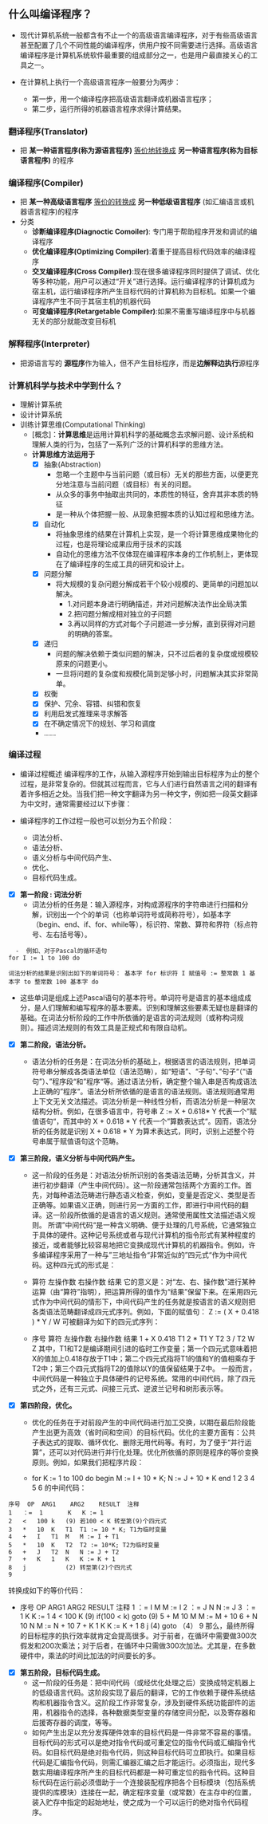 ## 什么叫编译程序？
- 现代计算机系统一般都含有不止一个的高级语言编译程序，对于有些高级语言甚至配置了几个不同性能的编译程序，供用户按不同需要进行选择。高级语言编译程序是计算机系统软件最重要的组成部分之一，也是用户最直接关心的工具之一。

- 在计算机上执行一个高级语言程序一般要分为两步：
  - 第一步，用一个编译程序把高级语言翻译成机器语言程序；
  - 第二步，运行所得的机器语言程序求得计算结果。

### 翻译程序(Translator)
 - 把 **某一种语言程序(称为源语言程序)**  <u>等价地转换成</u>  **另一种语言程序(称为目标语言程序)** 的程序

### 编译程序(Compiler)
 - 把 **某一种高级语言程序** <u>等价的转换成</u> **另一种低级语言程序** (如汇编语言或机器语言程序)的程序
- 分类
  - **诊断编译程序(Diagnoctic Comoiler)**: 专门用于帮助程序开发和调试的编译程序
  - **优化编译程序(Optimizing Compiler)**:着重于提高目标代码效率的编译程序
  - **交叉编译程序(Cross Compiler)**:现在很多编译程序同时提供了调试、优化等多种功能，用户可以通过“开关”进行选择。运行编译程序的计算机成为宿主机，运行编译程序所产生目标代码的计算机称为目标机。如果一个编译程序产生不同于其宿主机的机器代码
  - **可变编译程序(Retargetable Compiler)**:如果不需重写编译程序中与机器无关的部分就能改变目标机

### 解释程序(Interpreter)
- 把源语言写的 **源程序**作为输入，但不产生目标程序，而是**边解释边执行**源程序

### 计算机科学与技术中学到什么？
 - 理解计算系统
 - 设计计算系统
 - 训练计算思维(Computational Thinking)
   - [概念]：**计算思维**是运用计算机科学的基础概念去求解问题、设计系统和理解人类的行为，包括了一系列广泛的计算机科学的思维方法。
   - **计算思维方法运用于**
     - [x] 抽象(Abstraction)
       - 忽略一个主题中与当前问题（或目标）无关的那些方面，以便更充分地注意与当前问题（或目标）有关的问题。
       - 从众多的事务中抽取出共同的，本质性的特征，舍弃其非本质的特征
       - 是一种从个体把握一般、从现象把握本质的认知过程和思维方法。
     - [x] 自动化
       - 将抽象思维的结果在计算机上实现，是一个将计算思维成果物化的过程，也是将理论成果应用于技术的实践
       - 自动化的思维方法不仅体现在编译程序本身的工作机制上，更体现在了编译程序的生成工具的研究和设计上。
     - [x] 问题分解
       - 将大规模的复杂问题分解成若干个较小规模的、更简单的问题加以解决。
         - 1.对问题本身进行明确描述，并对问题解决法作出全局决策
         - 2.把问题分解成相对独立的子问题
         - 3.再以同样的方式对每个子问题进一步分解，直到获得对问题的明确的答案。
     - [x] 递归
       - 问题的解决依赖于类似问题的解决，只不过后者的复杂度或规模较原来的问题更小。
       - 一旦将问题的复杂度和规模化简到足够小时，问题解决其实非常简单。
     - [x] 权衡
     - [x] 保护、冗余、容错、纠错和恢复
     - [x] 利用启发式推理来寻求解答
     - [x] 在不确定情况下的规划、学习和调度
     - ...... 
 ### 编译过程
 - 编译过程概述 编译程序的工作，从输入源程序开始到输出目标程序为止的整个过程，是非常复杂的。但就其过程而言，它与人们进行自然语言之间的翻译有着许多相近之处。当我们把一种文字翻译为另一种文字，例如把一段英文翻译为中文时，通常需要经过以下步骤：

- 编译程序的工作过程一般也可以划分为五个阶段：
  - 词法分析、
  - 语法分析、
  - 语义分析与中间代码产生、
  - 优化、
  - 目标代码生成。

- [x] **第一阶段 : 词法分析**
  - 词法分析的任务是：输入源程序，对构成源程序的字符串进行扫描和分解，识别出一个个的单词（也称单词符号或简称符号），如基本字（begin、end、if、for、while等），标识符、常数、算符和界符（标点符号、左右括号等）。
```
  -  例如、对于Pascal的循环语句
for I := 1 to 100 do

词法分析的结果是识别出如下的单词符号： 基本字 for 标识符 I 赋值号 := 整常数 1 基本字 to 整常数 100 基本字 do
```
  -   这些单词是组成上述Pascal语句的基本符号。单词符号是语言的基本组成成分，是人们理解和编写程序的基本要素。识别和理解这些要素无疑也是翻译的基础。在词法分析阶段的工作中所依循的是语言的词法规则（或称构词规则）。描述词法规则的有效工具是正规式和有限自动机。

- [x] **第二阶段，语法分析。**
  - 语法分析的任务是：在词法分析的基础上，根据语言的语法规则，把单词符号串分解成各类语法单位（语法范畴），如“短语”、“子句“、”句子“（“语句”）、”程序段“和”程序“等。通过语法分析，确定整个输入串是否构成语法上正确的”程序“。语法分析所依循的是语言的语法规则。语法规则通常用上下文无关文法描述。词法分析是一种线性分析，而语法分析是一种层次结构分析。例如，在很多语言中，符号串 Z := X + 0.618* Y 代表一个”赋值语句“，而其中的 X + 0.618 * Y 代表一个”算数表达式“。因而，语法分析的任务就是识别 X + 0.618 * Y 为算术表达式，同时，识别上述整个符号串属于赋值语句这个范畴。

- [x] **第三阶段，语义分析与中间代码产生。**
  - 这一阶段的任务是：对语法分析所识别的各类语法范畴，分析其含义，并进行初步翻译（产生中间代码）。这一阶段通常包括两个方面的工作。首先，对每种语法范畴进行静态语义检查，例如，变量是否定义、类型是否正确等。如果语义正确，则进行另一方面的工作，即进行中间代码的翻译。这一阶段所依循的是语言的语义规则。通常使用属性文法描述语义规则。 所谓”中间代码“是一种含义明确、便于处理的几号系统，它通常独立于具体的硬件。这种记号系统或者与现代计算机的指令形式有某种程度的接近，或者能够比较容易地把它变换成现代计算机的机器指令。例如，许多编译程序采用了一种与”三地址指令“非常近似的”四元式“作为中间代码。这种四元式的形式是：

  - 算符 左操作数 右操作数 结果 它的意义是：对“左、右、操作数”进行某种运算（由“算符”指明），把运算所得的值作为“结果”保留下来。在采用四元式作为中间代码的情形下，中间代码产生的任务就是按语言的语义规则把各类语法范畴翻译成四元式序列。例如，下面的赋值句： Z := ( X + 0.418 ) * Y / W 可被翻译为如下的四元式序列：

  - 序号 算符 左操作数 右操作数 结果 1 + X 0.418 T1 2 * T1 Y T2 3 / T2 W Z 其中，T1和T2是编译期间引进的临时工作变量；第一个四元式意味着把X的值加上0.418存放于T1中；第二个四元式指将T1的值和Y的值相乘存于T2中；第三个四元式指将T2的值除以Y的值保留结果于Z中。 一般而言，中间代码是一种独立于具体硬件的记号系统。常用的中间代码，除了四元式之外，还有三元式、间接三元式、逆波兰记号和树形表示等。

- [x] **第四阶段，优化。**
  - 优化的任务在于对前段产生的中间代码进行加工交换，以期在最后阶段能产生出更为高效（省时间和空间）的目标代码。优化的主要方面有：公共子表达式的提取、循环优化、删除无用代码等。有时，为了便于“并行运算”，还可以对代码进行并行化处理。优化所依循的原则是程序的等价变换原则。例如，如果我们把程序片段：

  - for K := 1 to 100 do begin M := I + 10 * K; N := J + 10 * K end 1 2 3 4 5 6 的中间代码：
```
序号	OP	ARG1	ARG2	RESULT	注释
1	：=	1		K	K := 1
2	<	100	k	(9)	若100 < K 转至第(9)个四元式
3	*	10	K	T1	T1 := 10 * K; T1为临时变量
4	+	I	T1	M	M := I + T1
5	*	10	K	T2	T2 := 10*K; T2为临时变量
6	+	J	T2	N	N := J + T2
7	+	K	1	K	K := K + 1
8	j			(2)	转至第(2)个四元式
9
```
转换成如下的等价代码：

- 序号 OP ARG1 ARG2 RESULT 注释 1 ：= I M M := I 2 ：= J N N := J 3 ：= 1 K K := 1 4 < 100 K (9) if(100 < k) goto (9) 5 + M 10 M M := M + 10 6 + N 10 N M := N + 10 7 + K 1 K K := K + 1 8 j (4) goto （4） 9 那么，最终所得的目标程序的执行效率就肯定会提高很多。对于前者，在循环中需要做300次假发和200次乘法；对于后者，在循环中只需做300次加法。尤其是，在多数硬件中，乘法的时间比加法的时间要长的多。

- [x] **第五阶段，目标代码生成。**
  - 这一阶段的任务是：把中间代码（或经优化处理之后）变换成特定机器上的低级语言代码。这阶段实现了最后的翻译，它的工作依赖于硬件系统结构和机器指令含义。这阶段工作非常复杂，涉及到硬件系统功能部件的运用，机器指令的选择，各种数据类型变量的存储空间分配，以及寄存器和后援寄存器的调度，等等。
  - 如何产生出足以充分发挥硬件效率的目标代码是一件非常不容易的事情。 目标代码的形式可以是绝对指令代码或可重定位的指令代码或汇编指令代码。如目标代码是绝对指令代码，则这种目标代码可立即执行。如果目标代码是汇编指令代码，则需汇编器汇编之后才能运行。必须指出，现代多数实用编译程序所产生的目标代码都是一种可重定位的指令代码。这种目标代码在运行前必须借助于一个连接装配程序把各个目标模块（包括系统提供的库模块）连接在一起，确定程序变量（或常数）在主存中的位置，装入贮存中指定的起始地址，使之成为一个可以运行的绝对指令代码程序。 


